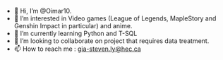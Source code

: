 - 👋 Hi, I’m @Oimar10.
- 👀 I’m interested in Video games (League of Legends, MapleStory and Genshin Impact in particular) and anime.
- 🌱 I’m currently learning Python and T-SQL
- 💞️ I’m looking to collaborate on project that requires data treatment. 
- 📫 How to reach me : gia-steven.ly@hec.ca

<!---
Oimar10/Oimar10 is a ✨ special ✨ repository because its `README.md` (this file) appears on your GitHub profile.
You can click the Preview link to take a look at your changes.
--->
